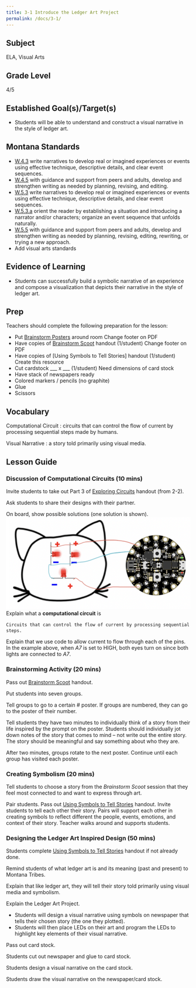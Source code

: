 ```yaml
---
title: 3-1 Introduce the Ledger Art Project
permalink: /docs/3-1/
---
```


## Subject
ELA, Visual Arts

## Grade Level
4/5    

## Established Goal(s)/Target(s)
-	Students will be able to understand and construct a visual narrative in the style of ledger art.

## Montana Standards
- <u>W.4.3</u> write narratives to develop real or imagined experiences or events using effective technique, descriptive details, and clear event sequences.
- <u>W.4.5</u> with guidance and support from peers and adults, develop and strengthen writing as needed by planning, revising, and editing.
- <u>W.5.3</u> write narratives to develop real or imagined experiences or events using effective technique, descriptive details, and clear event sequences.
- <u>W.5.3.a</u> orient the reader by establishing a situation and introducing a narrator and/or characters; organize an event sequence that unfolds naturally.
- <u>W.5.5</u> with guidance and support from peers and adults, develop and strengthen writing as needed by planning, revising, editing, rewriting, or trying a new approach.
- <span class="todo">Add visual arts standards</span>

## Evidence of Learning
- Students can successfully build a symbolic narrative of an experience and compose a visualization that depicts their narrative in the style of ledger art.

## Prep
Teachers should complete the following preparation for the lesson:

- Put [Brainstorm Posters](../resources/3-1_brainstorm-posters.pdf) around room <span class="todo">Change footer on PDF</span>
- Have copies of [Brainstorm Scoot](../resources/3-1_brainstorm-scoot.pdf) handout (1/student) <span class="todo">Change footer on PDF</span>
- Have copies of [Using Symbols to Tell Stories] handout (1/student) <span class="todo">Create this resource</span>
- Cut cardstock ___ x ___ (1/student) <span class="todo">Need dimensions of card stock</span>
- Have stack of newspapers ready
- Colored markers / pencils (no graphite)
- Glue
- Scissors

## Vocabulary
Computational Circuit
: circuits that can control the flow of current by processing sequential steps made by humans.

Visual Narrative
: a story told primarily using visual media.

## Lesson Guide

### Discussion of Computational Circuits (10 mins)
Invite students to take out Part 3 of [Exploring Circuits](../resources/2-2_exploring-circuits.pdf) handout (from 2-2).

Ask students to share their designs with their partner.

On board, show possible solutions (one solution is shown).
![cat circuit solution](../resources/images/3-1_cat-circuit-solution.png)
Explain what a **computational circuit** is
```
Circuits that can control the flow of current by processing sequential steps.
```
Explain that we use code to allow current to flow through each of the pins. In the example above, when *A7* is set to HIGH, both eyes turn on since both lights are connected to *A7*.

### Brainstorming Activity (20 mins)
Pass out [Brainstorm Scoot](../resources/3-1_brainstorm-scoot.pdf) handout.

Put students into seven groups.

Tell groups to go to a certain # poster. If groups are numbered, they can go to the poster of their number.

Tell students they have two minutes to individually think of a story from their life inspired by the prompt on the poster. Students should individually jot down notes of the story that comes to mind – not write out the entire story. The story should be meaningful and say something about who they are.

After two minutes, groups rotate to the next poster. Continue until each group has visited each poster.

### Creating Symbolism (20 mins)
Tell students to choose a story from the *Brainstorm Scoot* session that they feel most connected to and want to express through art.

Pair students. Pass out [Using Symbols to Tell Stories](**TODO**) handout. Invite students to tell each other their story. Pairs will support each other in creating symbols to reflect different the people, events, emotions, and context of their story. Teacher walks around and supports students.

### Designing the Ledger Art Inspired Design (50 mins)
Students complete [Using Symbols to Tell Stories](**TODO**) handout if not already done.

Remind students of what ledger art is and its meaning (past and present) to Montana Tribes.

Explain that like ledger art, they will tell their story told primarily using visual media and symbolism.

Explain the Ledger Art Project.
- Students will design a visual narrative using symbols on newspaper that tells their chosen story (the one they plotted).
- Students will then place LEDs on their art and program the LEDs to highlight key elements of their visual narrative.

Pass out card stock.

Students cut out newspaper and glue to card stock.

Students design a visual narrative on the card stock.

Students draw the visual narrative on the newspaper/card stock.
